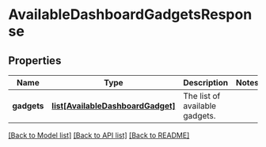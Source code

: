 # AvailableDashboardGadgetsResponse

## Properties
Name | Type | Description | Notes
------------ | ------------- | ------------- | -------------
**gadgets** | [**list[AvailableDashboardGadget]**](AvailableDashboardGadget.md) | The list of available gadgets. | 

[[Back to Model list]](../README.md#documentation-for-models) [[Back to API list]](../README.md#documentation-for-api-endpoints) [[Back to README]](../README.md)

